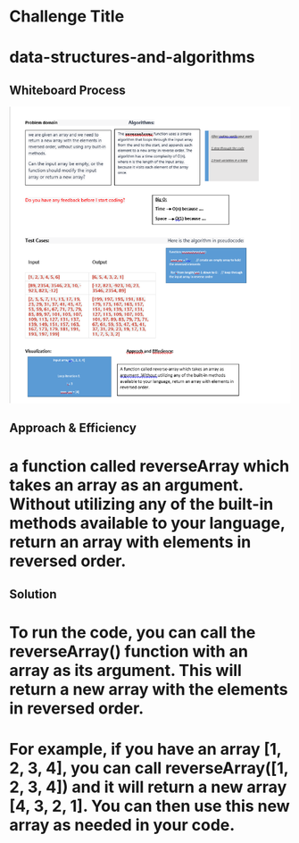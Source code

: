 # Challenge Title
# data-structures-and-algorithms

## Whiteboard Process
![My Image](./whiteboard.png)

## Approach & Efficiency
# a function called reverseArray which takes an array as an argument. Without utilizing any of the built-in methods available to your language, return an array with elements in reversed order.

## Solution

# To run the code, you can call the reverseArray() function with an array as its argument. This will return a new array with the elements in reversed order.

# For example, if you have an array [1, 2, 3, 4], you can call reverseArray([1, 2, 3, 4]) and it will return a new array [4, 3, 2, 1]. You can then use this new array as needed in your code.